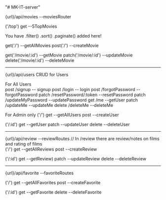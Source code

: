 "# MK-IT-server" 

{url}/api/movies   --moviesRouter

('/top')
get   --5TopMovies
  
You have .filter() .sort() .paginate() added here!

get('/')     --getAllMovies
post('/')    --createMovie

get('/movie/:id')     --getMovie
patch('/movie/:id')   --updateMovie
delete('/movie/:id')  --deleteMovie

---------------------------------------------------  

{url}/api/users CRUD for Users

For All Users   
post /signup                -- signup
post /login                 -- login
post /forgotPassword        -- forgotPassword 
patch /resetPassword/:token --resetPassword
patch /updateMyPassword     --updatePassword
get /me                     --getUser
patch /updateMe             --updateMe
delete /deleteMe            --deleteMe
   
For Admin only
('/')
get --getAllUsers
post --createUser

('/:id')
get    --getUser
patch  --updateUser
delete --deleteUser
  
---------------------------------------------------- 

{url}/api/review   --reviewRoutes // In /review there are review/notes on films and rating of films  
('/')
get      --getAllReviews
post     --createReview

('/:id')
get      --getReview)
patch    --updateReview
delete   --deleteReview
  
----------------------------------------------------
  
{url}/api/favorite   --favoriteRoutes

('/')
get        --getAllFavorites
post       --createFavorite

('/:id')
get        --getFavorite
delete     --deleteFavorite





